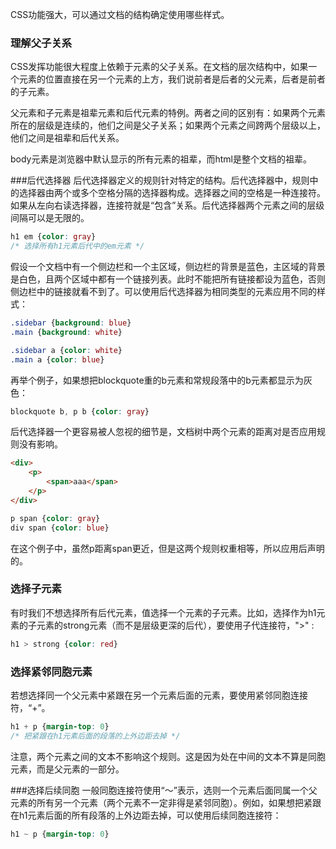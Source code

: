 CSS功能强大，可以通过文档的结构确定使用哪些样式。

### 理解父子关系
CSS发挥功能很大程度上依赖于元素的父子关系。在文档的层次结构中，如果一个元素的位置直接在另一个元素的上方，我们说前者是后者的父元素，后者是前者的子元素。

父元素和子元素是祖辈元素和后代元素的特例。两者之间的区别有：如果两个元素所在的层级是连续的，他们之间是父子关系；如果两个元素之间跨两个层级以上，他们之间是祖辈和后代关系。

body元素是浏览器中默认显示的所有元素的祖辈，而html是整个文档的祖辈。

###后代选择器
后代选择器定义的规则针对特定的结构。后代选择器中，规则中的选择器由两个或多个空格分隔的选择器构成。选择器之间的空格是一种连接符。如果从左向右读选择器，连接符就是“包含”关系。后代选择器两个元素之间的层级间隔可以是无限的。
```CSS
h1 em {color: gray}
/* 选择所有h1元素后代中的em元素 */
```

假设一个文档中有一个侧边栏和一个主区域，侧边栏的背景是蓝色，主区域的背景是白色，且两个区域中都有一个链接列表。此时不能把所有链接都设为蓝色，否则侧边栏中的链接就看不到了。可以使用后代选择器为相同类型的元素应用不同的样式：
```CSS
.sidebar {background: blue}
.main {background: white}

.sidebar a {color: white}
.main a {color: blue}
```

再举个例子，如果想把blockquote重的b元素和常规段落中的b元素都显示为灰色：
```CSS
blockquote b, p b {color: gray}
```

后代选择器一个更容易被人忽视的细节是，文档树中两个元素的距离对是否应用规则没有影响。
```HTML
<div>
    <p>
        <span>aaa</span>
    </p>
</div>
```
```CSS
p span {color: gray}
div span {color: blue}
```
在这个例子中，虽然p距离span更近，但是这两个规则权重相等，所以应用后声明的。

### 选择子元素
有时我们不想选择所有后代元素，值选择一个元素的子元素。比如，选择作为h1元素的子元素的strong元素（而不是层级更深的后代），要使用子代连接符，">" :
```CSS
h1 > strong {color: red}
```

### 选择紧邻同胞元素
若想选择同一个父元素中紧跟在另一个元素后面的元素，要使用紧邻同胞连接符，“+”。

```CSS
h1 + p {margin-top: 0}
/* 把紧跟在h1元素后面的段落的上外边距去掉 */
```

注意，两个元素之间的文本不影响这个规则。这是因为处在中间的文本不算是同胞元素，而是父元素的一部分。

###选择后续同胞
一般同胞连接符使用“～”表示，选则一个元素后面同属一个父元素的所有另一个元素（两个元素不一定非得是紧邻同胞）。例如，如果想把紧跟在h1元素后面的所有段落的上外边距去掉，可以使用后续同胞连接符：
```CSS
h1 ~ p {margin-top: 0}
```